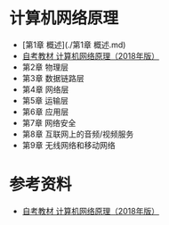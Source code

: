 # 计算机网络原理

-   [第1章 概述](./第1章 概述.md) 
-  [自考教材 计算机网络原理（2018年版）](https://book.douban.com/subject/31756261/)
-  第2章 物理层
- 第3章 数据链路层
- 第4章 网络层
- 第5章 运输层
- 第6章 应用层
- 第7章 网络安全
- 第8章 互联网上的音频/视频服务
- 第9章 无线网络和移动网络

# 参考资料

- [自考教材 计算机网络原理（2018年版）](https://book.douban.com/subject/31756261/)
